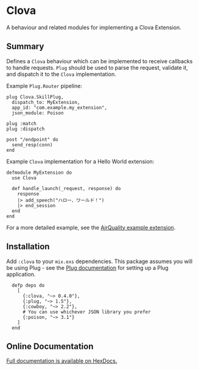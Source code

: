 # Clova

A behaviour and related modules for implementing a Clova Extension.

## Summary

Defines a `Clova` behaviour which can be implemented to receive callbacks to handle requests.
`Plug` should be used to parse the request, validate it, and dispatch it to the `Clova` implementation.

Example `Plug.Router` pipeline:

```
plug Clova.SkillPlug,
  dispatch_to: MyExtension,
  app_id: "com.example.my_extension",
  json_module: Poison

plug :match
plug :dispatch

post "/endpoint" do
  send_resp(conn)
end
```

Example `Clova` implementation for a Hello World extension:
```
defmodule MyExtension do
  use Clova

  def handle_launch(_request, response) do
    response
    |> add_speech("ハロー、ワールド！")
    |> end_session
  end
end
```
For a more detailed example, see the [AirQuality example extension](https://github.com/line/clova-cek-sdk-elixir-sample).

## Installation

Add `:clova` to your `mix.exs` dependencies. This package assumes you will be using Plug - see the
[Plug documentation](https://hexdocs.pm/plug/) for setting up a Plug application.

```
  defp deps do
    [
      {:clova, "~> 0.4.0"},
      {:plug, "~> 1.5"},
      {:cowboy, "~> 2.2"},
      # You can use whichever JSON library you prefer
      {:poison, "~> 3.1"}
    ]
  end
```

## Online Documentation

[Full documentation is available on HexDocs.](https://hexdocs.pm/clova/)
